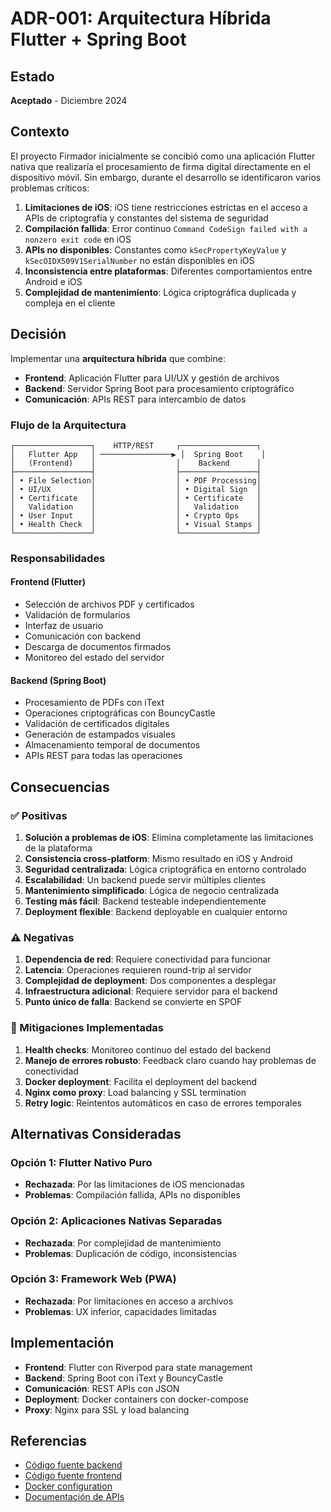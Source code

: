 # ADR-001: Arquitectura Híbrida Flutter + Spring Boot

## Estado
**Aceptado** - Diciembre 2024

## Contexto
El proyecto Firmador inicialmente se concibió como una aplicación Flutter nativa que realizaría el procesamiento de firma digital directamente en el dispositivo móvil. Sin embargo, durante el desarrollo se identificaron varios problemas críticos:

1. **Limitaciones de iOS**: iOS tiene restricciones estrictas en el acceso a APIs de criptografía y constantes del sistema de seguridad
2. **Compilación fallida**: Error continuo `Command CodeSign failed with a nonzero exit code` en iOS
3. **APIs no disponibles**: Constantes como `kSecPropertyKeyValue` y `kSecOIDX509V1SerialNumber` no están disponibles en iOS
4. **Inconsistencia entre plataformas**: Diferentes comportamientos entre Android e iOS
5. **Complejidad de mantenimiento**: Lógica criptográfica duplicada y compleja en el cliente

## Decisión
Implementar una **arquitectura híbrida** que combine:

- **Frontend**: Aplicación Flutter para UI/UX y gestión de archivos
- **Backend**: Servidor Spring Boot para procesamiento criptográfico
- **Comunicación**: APIs REST para intercambio de datos

### Flujo de la Arquitectura
```
┌─────────────────┐    HTTP/REST     ┌─────────────────┐
│   Flutter App   │ ────────────────▶ │  Spring Boot    │
│   (Frontend)    │                  │    Backend      │
├─────────────────┤                  ├─────────────────┤
│ • File Selection│                  │ • PDF Processing│
│ • UI/UX         │                  │ • Digital Sign  │
│ • Certificate   │                  │ • Certificate   │
│   Validation    │                  │   Validation    │
│ • User Input    │                  │ • Crypto Ops    │
│ • Health Check  │                  │ • Visual Stamps │
└─────────────────┘                  └─────────────────┘
```

### Responsabilidades

#### Frontend (Flutter)
- Selección de archivos PDF y certificados
- Validación de formularios
- Interfaz de usuario
- Comunicación con backend
- Descarga de documentos firmados
- Monitoreo del estado del servidor

#### Backend (Spring Boot)
- Procesamiento de PDFs con iText
- Operaciones criptográficas con BouncyCastle
- Validación de certificados digitales
- Generación de estampados visuales
- Almacenamiento temporal de documentos
- APIs REST para todas las operaciones

## Consecuencias

### ✅ Positivas
1. **Solución a problemas de iOS**: Elimina completamente las limitaciones de la plataforma
2. **Consistencia cross-platform**: Mismo resultado en iOS y Android
3. **Seguridad centralizada**: Lógica criptográfica en entorno controlado
4. **Escalabilidad**: Un backend puede servir múltiples clientes
5. **Mantenimiento simplificado**: Lógica de negocio centralizada
6. **Testing más fácil**: Backend testeable independientemente
7. **Deployment flexible**: Backend deployable en cualquier entorno

### ⚠️ Negativas
1. **Dependencia de red**: Requiere conectividad para funcionar
2. **Latencia**: Operaciones requieren round-trip al servidor
3. **Complejidad de deployment**: Dos componentes a desplegar
4. **Infraestructura adicional**: Requiere servidor para el backend
5. **Punto único de falla**: Backend se convierte en SPOF

### 🔧 Mitigaciones Implementadas
1. **Health checks**: Monitoreo continuo del estado del backend
2. **Manejo de errores robusto**: Feedback claro cuando hay problemas de conectividad
3. **Docker deployment**: Facilita el deployment del backend
4. **Nginx como proxy**: Load balancing y SSL termination
5. **Retry logic**: Reintentos automáticos en caso de errores temporales

## Alternativas Consideradas

### Opción 1: Flutter Nativo Puro
- **Rechazada**: Por las limitaciones de iOS mencionadas
- **Problemas**: Compilación fallida, APIs no disponibles

### Opción 2: Aplicaciones Nativas Separadas
- **Rechazada**: Por complejidad de mantenimiento
- **Problemas**: Duplicación de código, inconsistencias

### Opción 3: Framework Web (PWA)
- **Rechazada**: Por limitaciones en acceso a archivos
- **Problemas**: UX inferior, capacidades limitadas

## Implementación
- **Frontend**: Flutter con Riverpod para state management
- **Backend**: Spring Boot con iText y BouncyCastle
- **Comunicación**: REST APIs con JSON
- **Deployment**: Docker containers con docker-compose
- **Proxy**: Nginx para SSL y load balancing

## Referencias
- [Código fuente backend](../../backend/)
- [Código fuente frontend](../../lib/)
- [Docker configuration](../../backend/docker-compose.yml)
- [Documentación de APIs](../backend/apis.md) 